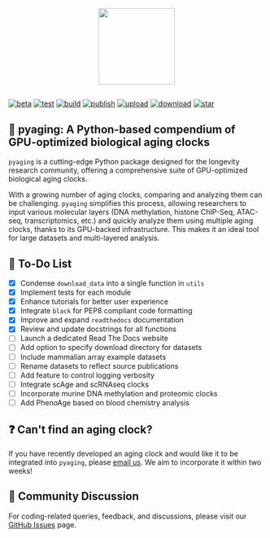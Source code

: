 <p align="center">
  <img height="150" src="https://pyaging.readthedocs.io/en/latest/_static/logo.png" />
</p>

##

[![beta](https://img.shields.io/badge/status-beta-yellow)](https://github.com/rsinghlab/pyaging)
[![test](https://github.com/rsinghlab/pyaging/actions/workflows/test.yml/badge.svg)](https://github.com/rsinghlab/pyaging/actions/workflows/test.yml)
[![build](https://github.com/rsinghlab/pyaging/actions/workflows/build.yml/badge.svg)](https://github.com/rsinghlab/pyaging/actions/workflows/build.yml)
[![publish](https://github.com/rsinghlab/pyaging/actions/workflows/publish.yml/badge.svg)](https://github.com/rsinghlab/pyaging/actions/workflows/publish.yml)
[![upload](https://img.shields.io/pypi/v/pyaging?logo=PyPI)](https://pypi.org/project/pyaging/) 
[![download](https://static.pepy.tech/badge/pyaging)](https://pepy.tech/project/pyaging)
[![star](https://img.shields.io/github/stars/rsinghlab/pyaging?logo=GitHub&color=red)](https://github.com/rsinghlab/pyaging/stargazers)

<!--
[![documentation](https://readthedocs.org/projects/pyaging/badge/?version=latest)](https://pyaging.readthedocs.io/en/latest/)
-->

## 🐍 **pyaging**: A Python-based compendium of GPU-optimized biological aging clocks

`pyaging` is a cutting-edge Python package designed for the longevity research community, offering a comprehensive suite of GPU-optimized biological aging clocks.

<!--
[Installation](https://pyaging.readthedocs.io/en/latest/installation.html) - [Quick Start](https://pyaging.readthedocs.io/en/latest/quickstart.html) - [Tutorials](https://pyaging.readthedocs.io/en/latest/tutorials.html) - [API Reference](https://pyaging.readthedocs.io/en/latest/api.html) - [Citation](https://www.sciencedirect.com/science/article/pii/S0092867421015774?via%3Dihub) - [Theoretical Background](https://pyaging.readthedocs.io/en/latest/theory.html)
-->

With a growing number of aging clocks, comparing and analyzing them can be challenging. `pyaging` simplifies this process, allowing researchers to input various molecular layers (DNA methylation, histone ChIP-Seq, ATAC-seq, transcriptomics, etc.) and quickly analyze them using multiple aging clocks, thanks to its GPU-backed infrastructure. This makes it an ideal tool for large datasets and multi-layered analysis.

## 📝 To-Do List

- [X] Condense `download_data` into a single function in `utils`
- [X] Implement tests for each module 
- [X] Enhance tutorials for better user experience
- [X] Integrate `black` for PEP8 compliant code formatting
- [X] Improve and expand `readthedocs` documentation
- [X] Review and update docstrings for all functions
- [ ] Launch a dedicated Read The Docs website
- [ ] Add option to specify download directory for datasets
- [ ] Include mammalian array example datasets
- [ ] Rename datasets to reflect source publications
- [ ] Add feature to control logging verbosity
- [ ] Integrate scAge and scRNAseq clocks
- [ ] Incorporate murine DNA methylation and proteomic clocks
- [ ] Add PhenoAge based on blood chemistry analysis

## ❓ Can't find an aging clock?

If you have recently developed an aging clock and would like it to be integrated into `pyaging`, please [email us](lucas_camillo@alumni.brown.edu). We aim to incorporate it within two weeks!

## 💬 Community Discussion
For coding-related queries, feedback, and discussions, please visit our [GitHub Issues](https://github.com/rsinghlab/pyaging/issues) page.
